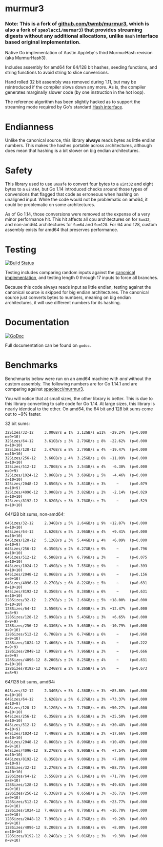 murmur3
=======

### Note: This is a fork of [github.com/twmb/murmur3](http://github.com/twmb/murmur3), which is also a fork of `spaolacci/murmur3`) that provides streaming digests without any additional allocations, unlike `Hash` interface based original implementation.

Native Go implementation of Austin Appleby's third MurmurHash revision (aka
MurmurHash3).

Includes assembly for amd64 for 64/128 bit hashes, seeding functions,
and string functions to avoid string to slice conversions.

Hand rolled 32 bit assembly was removed during 1.11, but may be reintroduced
if the compiler slows down any more. As is, the compiler generates marginally
slower code (by one instruction in the hot loop).

The reference algorithm has been slightly hacked as to support the streaming mode
required by Go's standard [Hash interface](http://golang.org/pkg/hash/#Hash).

Endianness
==========

Unlike the canonical source, this library **always** reads bytes as little
endian numbers. This makes the hashes portable across architectures, although
does mean that hashing is a bit slower on big endian architectures.

Safety
======

This library used to use `unsafe` to convert four bytes to a `uint32` and eight
bytes to a `uint64`, but Go 1.14 introduced checks around those types of
conversions that flagged that code as erroneous when hashing on unaligned
input. While the code would not be problematic on amd64, it could be
problematic on some architectures.

As of Go 1.14, those conversions were removed at the expense of a very minor
performance hit. This hit affects all cpu architectures on for `Sum32`, and
non-amd64 architectures for `Sum64` and `Sum128`. For 64 and 128, custom
assembly exists for amd64 that preserves performance.

Testing
=======

[![Build Status](https://travis-ci.org/twmb/murmur3.svg?branch=master)](https://travis-ci.org/twmb/murmur3)

Testing includes comparing random inputs against the [canonical
implementation](https://github.com/aappleby/smhasher/blob/master/src/MurmurHash3.cpp),
and testing length 0 through 17 inputs to force all branches.

Because this code always reads input as little endian, testing against the
canonical source is skipped for big endian architectures. The canonical source
just converts bytes to numbers, meaning on big endian architectures, it will
use different numbers for its hashing.

Documentation
=============

[![GoDoc](https://godoc.org/github.com/twmb/murmur3?status.svg)](https://godoc.org/github.com/twmb/murmur3)

Full documentation can be found on `godoc`.

Benchmarks
==========

Benchmarks below were run on an amd64 machine with _and_ without the custom
assembly. The following numbers are for Go 1.14.1 and are comparing against
[spaolacci/murmur3](https://github.com/spaolacci/murmur3).

You will notice that at small sizes, the other library is better. This is due
to this library converting to safe code for Go 1.14. At large sizes, this
library is nearly identical to the other. On amd64, the 64 bit and 128 bit
sums come out to ~9% faster.

32 bit sums:

```
32Sizes/32-12     3.00GB/s ± 1%  2.12GB/s ±11%  -29.24%  (p=0.000 n=9+10)
32Sizes/64-12     3.61GB/s ± 3%  2.79GB/s ± 8%  -22.62%  (p=0.000 n=10+10)
32Sizes/128-12    3.47GB/s ± 8%  2.79GB/s ± 4%  -19.47%  (p=0.000 n=10+10)
32Sizes/256-12    3.66GB/s ± 4%  3.25GB/s ± 6%  -11.09%  (p=0.000 n=10+10)
32Sizes/512-12    3.78GB/s ± 3%  3.54GB/s ± 4%   -6.30%  (p=0.000 n=9+9)
32Sizes/1024-12   3.86GB/s ± 3%  3.69GB/s ± 5%   -4.46%  (p=0.000 n=10+10)
32Sizes/2048-12   3.85GB/s ± 3%  3.81GB/s ± 3%     ~     (p=0.079 n=10+9)
32Sizes/4096-12   3.90GB/s ± 3%  3.82GB/s ± 2%   -2.14%  (p=0.029 n=10+10)
32Sizes/8192-12   3.82GB/s ± 3%  3.78GB/s ± 7%     ~     (p=0.529 n=10+10)
```

64/128 bit sums, non-amd64:

```
64Sizes/32-12     2.34GB/s ± 5%  2.64GB/s ± 9%  +12.87%  (p=0.000 n=10+10)
64Sizes/64-12     3.62GB/s ± 5%  3.96GB/s ± 4%   +9.41%  (p=0.000 n=10+10)
64Sizes/128-12    5.12GB/s ± 3%  5.44GB/s ± 4%   +6.09%  (p=0.000 n=10+9)
64Sizes/256-12    6.35GB/s ± 2%  6.27GB/s ± 9%     ~     (p=0.796 n=10+10)
64Sizes/512-12    6.58GB/s ± 7%  6.79GB/s ± 3%     ~     (p=0.075 n=10+10)
64Sizes/1024-12   7.49GB/s ± 3%  7.55GB/s ± 9%     ~     (p=0.393 n=10+10)
64Sizes/2048-12   8.06GB/s ± 2%  7.90GB/s ± 6%     ~     (p=0.156 n=9+10)
64Sizes/4096-12   8.27GB/s ± 6%  8.22GB/s ± 5%     ~     (p=0.631 n=10+10)
64Sizes/8192-12   8.35GB/s ± 4%  8.38GB/s ± 6%     ~     (p=0.631 n=10+10)
128Sizes/32-12    2.27GB/s ± 2%  2.68GB/s ± 5%  +18.00%  (p=0.000 n=10+10)
128Sizes/64-12    3.55GB/s ± 2%  4.00GB/s ± 3%  +12.47%  (p=0.000 n=8+9)
128Sizes/128-12   5.09GB/s ± 1%  5.43GB/s ± 3%   +6.65%  (p=0.000 n=9+9)
128Sizes/256-12   6.33GB/s ± 3%  5.65GB/s ± 4%  -10.79%  (p=0.000 n=9+10)
128Sizes/512-12   6.78GB/s ± 3%  6.74GB/s ± 6%     ~     (p=0.968 n=9+10)
128Sizes/1024-12  7.46GB/s ± 4%  7.56GB/s ± 4%     ~     (p=0.222 n=9+9)
128Sizes/2048-12  7.99GB/s ± 4%  7.96GB/s ± 3%     ~     (p=0.666 n=9+9)
128Sizes/4096-12  8.20GB/s ± 2%  8.25GB/s ± 4%     ~     (p=0.631 n=10+10)
128Sizes/8192-12  8.24GB/s ± 2%  8.26GB/s ± 5%     ~     (p=0.673 n=8+9)
```

64/128 bit sums, amd64:

```
64Sizes/32-12     2.34GB/s ± 5%  4.36GB/s ± 3%  +85.86%  (p=0.000 n=10+10)
64Sizes/64-12     3.62GB/s ± 5%  6.27GB/s ± 3%  +73.37%  (p=0.000 n=10+9)
64Sizes/128-12    5.12GB/s ± 3%  7.70GB/s ± 6%  +50.27%  (p=0.000 n=10+10)
64Sizes/256-12    6.35GB/s ± 2%  8.61GB/s ± 3%  +35.50%  (p=0.000 n=10+10)
64Sizes/512-12    6.58GB/s ± 7%  8.59GB/s ± 4%  +30.48%  (p=0.000 n=10+9)
64Sizes/1024-12   7.49GB/s ± 3%  8.81GB/s ± 2%  +17.66%  (p=0.000 n=10+10)
64Sizes/2048-12   8.06GB/s ± 2%  8.90GB/s ± 4%  +10.49%  (p=0.000 n=9+10)
64Sizes/4096-12   8.27GB/s ± 6%  8.90GB/s ± 4%   +7.54%  (p=0.000 n=10+10)
64Sizes/8192-12   8.35GB/s ± 4%  9.00GB/s ± 3%   +7.80%  (p=0.000 n=10+9)
128Sizes/32-12    2.27GB/s ± 2%  4.29GB/s ± 9%  +88.75%  (p=0.000 n=10+10)
128Sizes/64-12    3.55GB/s ± 2%  6.10GB/s ± 8%  +71.78%  (p=0.000 n=8+10)
128Sizes/128-12   5.09GB/s ± 1%  7.62GB/s ± 9%  +49.63%  (p=0.000 n=9+10)
128Sizes/256-12   6.33GB/s ± 3%  8.65GB/s ± 3%  +36.71%  (p=0.000 n=9+10)
128Sizes/512-12   6.78GB/s ± 3%  8.39GB/s ± 6%  +23.77%  (p=0.000 n=9+10)
128Sizes/1024-12  7.46GB/s ± 4%  8.70GB/s ± 4%  +16.70%  (p=0.000 n=9+10)
128Sizes/2048-12  7.99GB/s ± 4%  8.73GB/s ± 8%   +9.26%  (p=0.003 n=9+10)
128Sizes/4096-12  8.20GB/s ± 2%  8.86GB/s ± 6%   +8.00%  (p=0.000 n=10+10)
128Sizes/8192-12  8.24GB/s ± 2%  9.01GB/s ± 3%   +9.30%  (p=0.000 n=8+10)
```
